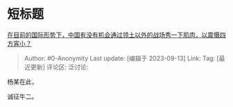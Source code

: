 # 短标题
[在目前的国际形势下，中国有没有机会通过领土以外的战场秀一下肌肉，以震慑四方宵小？](https://www.zhihu.com/question/620741788/answer/3209118096)

> Author: #0-Anonymity
> Last update: [编辑于 2023-09-13]
> Link:
> Tag: [最近更新]
> 评论区:
> 泛讨论:

杨某在此，

诚征牛二。